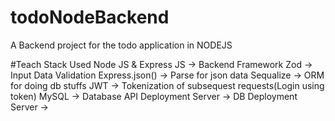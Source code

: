 # todoNodeBackend
 A Backend project for the todo application in NODEJS

#Teach Stack Used
 Node JS & Express JS -> Backend Framework
 Zod -> Input Data Validation
 Express.json() -> Parse for json data
 Sequalize -> ORM for doing db stuffs
 JWT -> Tokenization of subsequest requests(Login using token)
 MySQL -> Database
 API Deployment Server ->
 DB Deployment Server -> 
